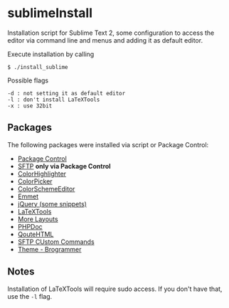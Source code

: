sublimeInstall
==============

Installation script for Sublime Text 2, some configuration to access the editor
via command line and menus and adding it as default editor.

Execute installation by calling

```
$ ./install_sublime
```

Possible flags

```
-d : not setting it as default editor
-l : don't install LaTeXTools
-x : use 32bit
```

Packages
--------

The following packages were installed via script or Package Control:

* [Package Control](https://sublime.wbond.net/installation#st2)
* [SFTP](http://wbond.net/sublime_packages/sftp) **only via Package Control**
* [ColorHighlighter](https://github.com/Monnoroch/ColorHighlighter)
* [ColorPicker](https://github.com/weslly/ColorPicker)
* [ColorSchemeEditor](https://github.com/bobef/ColorSchemeEditor)
* [Emmet](https://github.com/sergeche/emmet-sublime)
* [jQuery (some snippets)](https://github.com/SublimeText/jQuery)
* [LaTeXTools](https://github.com/SublimeText/LaTeXTools)
* [More Layouts](https://github.com/unknownuser88/morelayouts)
* [PHPDoc](https://github.com/SublimeText/PhpDoc)
* [QouteHTML](https://github.com/mutian/Sublime-Quote-HTML)
* [SFTP CUstom Commands](https://github.com/FBeuster/SFTP-Custom-Commands)
* [Theme - Brogrammer](https://github.com/fbeuster/brogrammer-theme)

Notes
-----

Installation of LaTeXTools will require sudo access. If you don't have that, use the `-l` flag.